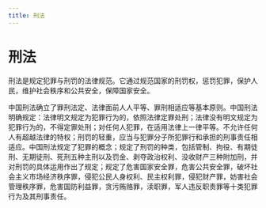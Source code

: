 ```yaml
---
title: 刑法
---
```


# 刑法

刑法是规定犯罪与刑罚的法律规范。它通过规范国家的刑罚权，惩罚犯罪，保护人民，维护社会秩序和公共安全，保障国家安全。 

中国刑法确立了罪刑法定、法律面前人人平等、罪刑相适应等基本原则。中国刑法明确规定：法律明文规定为犯罪行为的，依照法律定罪处刑；法律没有明文规定为犯罪行为的，不得定罪处刑；对任何人犯罪，在适用法律上一律平等。不允许任何人有超越法律的特权；刑罚的轻重，应当与犯罪分子所犯罪行和承担的刑事责任相适应。中国刑法规定了犯罪的概念；规定了刑罚的种类，包括管制、拘役、有期徒刑、无期徒刑、死刑五种主刑以及罚金、剥夺政治权利、没收财产三种附加刑，并对刑罚的具体运用作出了规定；规定了危害国家安全罪，危害公共安全罪，破坏社会主义市场经济秩序罪，侵犯公民人身权利、民主权利罪，侵犯财产罪，妨害社会管理秩序罪，危害国防利益罪，贪污贿赂罪，渎职罪，军人违反职责罪等十类犯罪行为及其刑事责任。